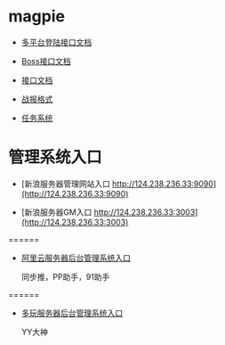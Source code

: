 magpie
======
- [多平台登陆接口文档](https://github.com/leasuregame/magpie/blob/master/game-server/docs/login-api.md)

- [Boss接口文档](https://github.com/leasuregame/magpie/wiki/Boss%E6%8E%A5%E5%8F%A3%E6%96%87%E6%A1%A3)

- [接口文档](https://github.com/leasuregame/magpie/wiki/%E6%8E%A5%E5%8F%A3%E6%96%87%E6%A1%A3)

- [战报格式](https://github.com/leasuregame/magpie/wiki/%E6%88%98%E6%8A%A5%E6%A0%BC%E5%BC%8F)

- [任务系统](https://github.com/leasuregame/magpie/wiki/%E4%BB%BB%E5%8A%A1%E7%B3%BB%E7%BB%9F)

管理系统入口
======
* [新浪服务器管理网站入口 http://124.238.236.33:9090](http://124.238.236.33:9090)

* [新浪服务器GM入口 http://124.238.236.33:3003](http://124.238.236.33:3003)

======
* [阿里云服务器后台管理系统入口](http://115.29.12.178:9090)

  同步推，PP助手，91助手

======
* [多玩服务器后台管理系统入口](http://125.90.93.74:9090)

  YY大神
